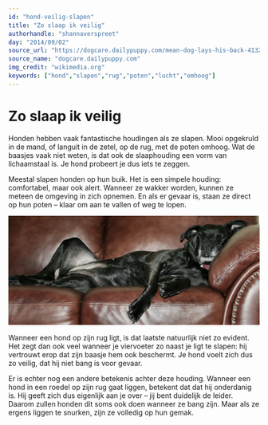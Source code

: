 ```yaml
---
id: "hond-veilig-slapen"
title: "Zo slaap ik veilig"
authorhandle: "shannaverspreet"
day: "2014/09/02"
source_url: "https://dogcare.dailypuppy.com/mean-dog-lays-his-back-4132.html"
source_name: "dogcare.dailypuppy.com"
img_credit: "wikimedia.org"
keywords: ["hond","slapen","rug","poten","lucht","omhoog"]
---
```

# Zo slaap ik veilig
Honden hebben vaak fantastische houdingen als ze slapen. Mooi opgekruld in de mand, of languit in de zetel, op de rug, met de poten omhoog. Wat de baasjes vaak niet weten, is dat ook de slaaphouding een vorm van lichaamstaal is. Je hond probeert je dus iets te zeggen.

Meestal slapen honden op hun buik. Het is een simpele houding: comfortabel, maar ook alert. Wanneer ze wakker worden, kunnen ze meteen de omgeving in zich opnemen. En als er gevaar is, staan ze direct op hun poten – klaar om aan te vallen of weg te lopen.

![flickr.com/dickuhne](2.jpg "Credit: flickr.com/dickuhne")

Wanneer een hond op zijn rug ligt, is dat laatste natuurlijk niet zo evident. Het zegt dan ook veel wanneer je viervoeter zo naast je ligt te slapen: hij vertrouwt erop dat zijn baasje hem ook beschermt. Je hond voelt zich dus zo veilig, dat hij niet bang is voor gevaar.

Er is echter nog een andere betekenis achter deze houding. Wanneer een hond in een roedel op zijn rug gaat liggen, betekent dat dat hij onderdanig is. Hij geeft zich dus eigenlijk aan je over – jij bent duidelijk de leider. Daarom zullen honden dit soms ook doen wanneer ze bang zijn. Maar als ze ergens liggen te snurken, zijn ze volledig op hun gemak.